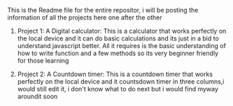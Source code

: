  This is the Readme file for the entire repositor, i will be posting the information of all the projects here one after the other
1. Project 1: A Digital calculator:
 This is a calculator that works perfectly on the local device and it can do basic calculations and its just in a bid to understand javascript better. All it requires is the basic understanding of how to write function and a few methods so its very beginner friendly for those learning

2. Project 2: A Countdown timer:
   This is a countdown timer that works perfectly on the local device and it countsdown timer in three  columns,i would still edit it, i don't know what to do next but i would find myway aroundit soon
